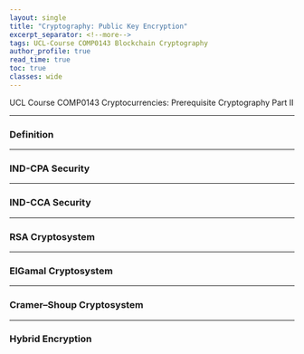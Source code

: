 ```yaml
---
layout: single
title: "Cryptography: Public Key Encryption"
excerpt_separator: <!--more-->
tags: UCL-Course COMP0143 Blockchain Cryptography
author_profile: true
read_time: true
toc: true
classes: wide
---
```


UCL Course COMP0143 Cryptocurrencies: Prerequisite Cryptography Part II

<!--more-->

---
### Definition

---
### IND-CPA Security

---
### IND-CCA Security

---
### RSA Cryptosystem

---
### ElGamal Cryptosystem

---
### Cramer–Shoup Cryptosystem

---
### Hybrid Encryption